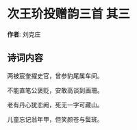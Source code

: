 # 次王玠投赠韵三首  其三

**作者**: 刘克庄

## 诗词内容

两被宸奎擢史官，曾参豹尾属车间。

不能直笔公褒贬，安敢高谈到画珊。

老有丹心犹恋阙，死无一字可藏山。

儿童忘记翁年甲，但笑颜苍与鬓斑。

